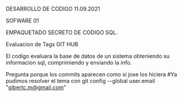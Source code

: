 DESARROLLO DE CODIGO
11.09.2021


SOFWARE 01


EMPAQUETADO SECRETO DE CODIGO SQL.

Evaluacion de Tags GIT HUB



El codigo evaluara la base de datos de un sistema obteniendo su informacion sql, comprimiendo y enviando la info.


Pregunta porque los commits aparecen como si jose los hiciera
#Ya pudimos resolver el tema con git config --global user.email "gibertc.m@gmail.com"
